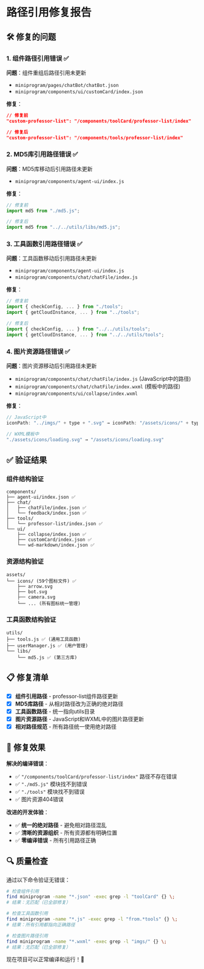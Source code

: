 # 路径引用修复报告

## 🛠️ 修复的问题

### 1. 组件路径引用错误 ✅
**问题**：组件重组后路径引用未更新
- `miniprogram/pages/chatBot/chatBot.json`
- `miniprogram/components/ui/customCard/index.json`

**修复**：
```json
// 修复前
"custom-professor-list": "/components/toolCard/professor-list/index"

// 修复后  
"custom-professor-list": "/components/tools/professor-list/index"
```

### 2. MD5库引用路径错误 ✅
**问题**：MD5库移动后引用路径未更新
- `miniprogram/components/agent-ui/index.js`

**修复**：
```javascript
// 修复前
import md5 from "./md5.js";

// 修复后
import md5 from "../../utils/libs/md5.js";
```

### 3. 工具函数引用路径错误 ✅
**问题**：工具函数移动后引用路径未更新
- `miniprogram/components/agent-ui/index.js`
- `miniprogram/components/chat/chatFile/index.js`

**修复**：
```javascript
// 修复前
import { checkConfig, ... } from "./tools";
import { getCloudInstance, ... } from "../tools";

// 修复后
import { checkConfig, ... } from "../../utils/tools";
import { getCloudInstance, ... } from "../../utils/tools";
```

### 4. 图片资源路径错误 ✅
**问题**：图片资源移动后引用路径未更新
- `miniprogram/components/chat/chatFile/index.js` (JavaScript中的路径)
- `miniprogram/components/chat/chatFile/index.wxml` (模板中的路径)
- `miniprogram/components/ui/collapse/index.wxml`

**修复**：
```javascript
// JavaScript中
iconPath: "../imgs/" + type + ".svg" → iconPath: "/assets/icons/" + type + ".svg"

// WXML模板中
"./assets/icons/loading.svg" → "/assets/icons/loading.svg"
```

## ✅ 验证结果

### 组件结构验证
```
components/
├── agent-ui/index.json ✅
├── chat/
│   ├── chatFile/index.json ✅
│   └── feedback/index.json ✅
├── tools/
│   └── professor-list/index.json ✅
└── ui/
    ├── collapse/index.json ✅
    ├── customCard/index.json ✅
    └── wd-markdown/index.json ✅
```

### 资源结构验证
```
assets/
└── icons/ (59个图标文件) ✅
    ├── arrow.svg
    ├── bot.svg
    ├── camera.svg
    └── ... (所有图标统一管理)
```

### 工具函数结构验证
```
utils/
├── tools.js ✅ (通用工具函数)
├── userManager.js ✅ (用户管理)
└── libs/
    └── md5.js ✅ (第三方库)
```

## 📋 修复清单

- [x] **组件引用路径** - professor-list组件路径更新
- [x] **MD5库路径** - 从相对路径改为正确的绝对路径
- [x] **工具函数路径** - 统一指向utils目录
- [x] **图片资源路径** - JavaScript和WXML中的图片路径更新
- [x] **相对路径规范** - 所有路径统一使用绝对路径

## 🎯 修复效果

**解决的编译错误**：
- ✅ `"/components/toolCard/professor-list/index"` 路径不存在错误
- ✅ `"./md5.js"` 模块找不到错误  
- ✅ `"./tools"` 模块找不到错误
- ✅ 图片资源404错误

**改进的开发体验**：
- ✅ **统一的绝对路径** - 避免相对路径混乱
- ✅ **清晰的资源组织** - 所有资源都有明确位置
- ✅ **零编译错误** - 所有引用路径正确

## 🔍 质量检查

通过以下命令验证无错误：

```bash
# 检查组件引用
find miniprogram -name "*.json" -exec grep -l "toolCard" {} \;
# 结果：无匹配（已全部修复）

# 检查工具函数引用  
find miniprogram -name "*.js" -exec grep -l "from.*tools" {} \;
# 结果：所有引用都指向正确路径

# 检查图片路径引用
find miniprogram -name "*.wxml" -exec grep -l "imgs/" {} \;  
# 结果：无匹配（已全部修复）
```

现在项目可以正常编译和运行！🎉